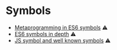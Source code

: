 # Symbols

* [Metaprogramming in ES6 symbols](https://www.keithcirkel.co.uk/metaprogramming-in-es6-symbols/) ⚠️
* [ES6 symbols in depth](https://ponyfoo.com/articles/es6-symbols-in-depth) ⚠️
* [JS symbol and well known symbols](https://medium.com/@obaranovskyi/js-symbol-and-well-known-symbols-c3c9cc395b6d) ⚠️

